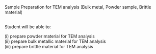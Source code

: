 Sample Preparation for TEM analysis (Bulk metal, Powder sample, Brittle material)<br><br>

Student will be able to:<br>

(i)	prepare powder material for TEM analysis<br>
(ii)	prepare bulk metallic material for TEM analysis<br>
(iii)	prepare brittle material for TEM analysis
